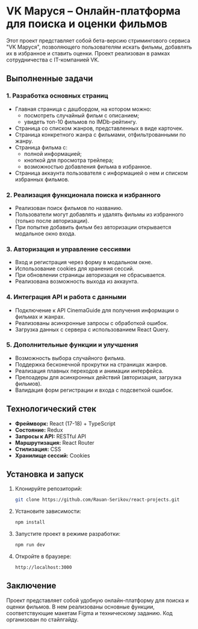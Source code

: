 # VK Маруся – Онлайн-платформа для поиска и оценки фильмов

Этот проект представляет собой бета-версию стримингового сервиса "VK Маруся", позволяющего пользователям искать фильмы, добавлять их в избранное и ставить оценки. Проект реализован в рамках сотрудничества с IT-компанией VK.

## Выполненные задачи

### 1. **Разработка основных страниц**
- Главная страница с дашбордом, на котором можно:
  - посмотреть случайный фильм с описанием;
  - увидеть топ-10 фильмов по IMDb-рейтингу.
- Страница со списком жанров, представленных в виде карточек.
- Страница конкретного жанра с фильмами, отфильтрованными по жанру.
- Страница фильма с:
  - полной информацией;
  - кнопкой для просмотра трейлера;
  - возможностью добавления фильма в избранное.
- Страница аккаунта пользователя с информацией о нем и списком избранных фильмов.

### 2. **Реализация функционала поиска и избранного**
- Реализован поиск фильмов по названию.
- Пользователи могут добавлять и удалять фильмы из избранного (только после авторизации).
- При попытке добавить фильм без авторизации открывается модальное окно входа.

### 3. **Авторизация и управление сессиями**
- Вход и регистрация через форму в модальном окне.
- Использование cookies для хранения сессий.
- При обновлении страницы авторизация не сбрасывается.
- Реализована возможность выхода из аккаунта.

### 4. **Интеграция API и работа с данными**
- Подключение к API CinemaGuide для получения информации о фильмах и жанрах.
- Реализованы асинхронные запросы с обработкой ошибок.
- Загрузка данных с сервера с использованием React Query.

### 5. **Дополнительные функции и улучшения**
- Возможность выбора случайного фильма.
- Поддержка бесконечной прокрутки на страницах жанров.
- Реализация плавных переходов и анимации интерфейса.
- Прелоадеры для асинхронных действий (авторизация, загрузка фильмов).
- Валидация форм регистрации и входа с подсветкой ошибок.

## Технологический стек
- **Фреймворк:** React (17-18) + TypeScript
- **Состояние:** Redux
- **Запросы к API:** RESTful API
- **Маршрутизация:** React Router
- **Стилизация:** CSS
- **Хранилище сессий:** Cookies

## Установка и запуск

1. Клонируйте репозиторий:
   ```sh
   git clone https://github.com/Rauan-Serikov/react-projects.git
   ```

2. Установите зависимости:
   ```sh
   npm install
   ```

3. Запустите проект в режиме разработки:
   ```sh
   npm run dev
   ```

4. Откройте в браузере:
   ```
   http://localhost:3000
   ```

## Заключение

Проект представляет собой удобную онлайн-платформу для поиска и оценки фильмов. В нем реализованы основные функции, соответствующие макетам Figma и техническому заданию. Код организован по стайлгайду.